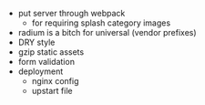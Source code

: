 * put server through webpack
    * for requiring splash category images
* radium is a bitch for universal (vendor prefixes)
* DRY style
* gzip static assets
* form validation
* deployment
    * nginx config
    * upstart file
